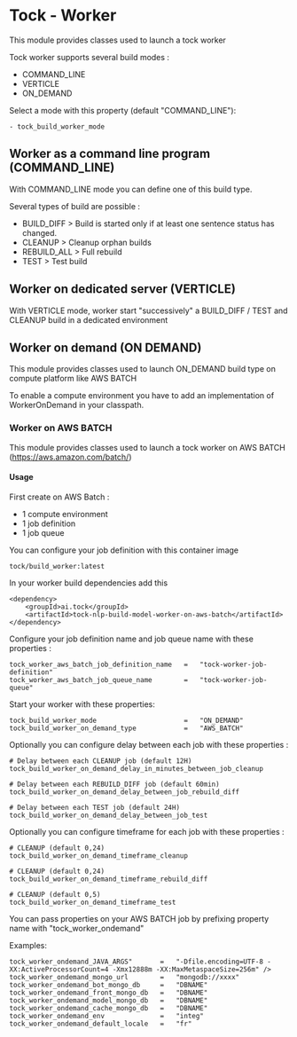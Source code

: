 # Tock - Worker

This module provides classes used to launch a tock worker

Tock worker supports several build modes :

 - COMMAND_LINE
 - VERTICLE
 - ON_DEMAND

Select a mode with this property (default "COMMAND_LINE"):

    - tock_build_worker_mode 

## Worker as a command line program (COMMAND_LINE) 

With COMMAND_LINE mode you can define one of this build type.

Several types of build are possible :

 - BUILD_DIFF   > Build is started only if at least one sentence status has changed.
 - CLEANUP      > Cleanup orphan builds
 - REBUILD_ALL  > Full rebuild
 - TEST         > Test build

## Worker on dedicated server (VERTICLE)

With VERTICLE mode, worker start "successively" a BUILD_DIFF / TEST and CLEANUP build in a dedicated environment 

## Worker on demand (ON DEMAND)

This module provides classes used to launch ON_DEMAND build type on compute platform like AWS BATCH

To enable a compute environment you have to add an implementation of WorkerOnDemand in your classpath.

### Worker on AWS BATCH

This module provides classes used to launch a tock worker on AWS BATCH (https://aws.amazon.com/batch/)

#### Usage 

First create on AWS Batch :

  - 1 compute environment
  - 1 job definition
  - 1 job queue
  
You can configure your job definition with this container image
    
    tock/build_worker:latest
    
In your worker build dependencies add this 

    <dependency>
        <groupId>ai.tock</groupId>
        <artifactId>tock-nlp-build-model-worker-on-aws-batch</artifactId>
    </dependency>

Configure your job definition name and job queue name with these properties :    

    tock_worker_aws_batch_job_definition_name   =   "tock-worker-job-definition"
    tock_worker_aws_batch_job_queue_name        =   "tock-worker-job-queue"

Start your worker with these properties:

    tock_build_worker_mode                      =   "ON_DEMAND"
    tock_build_worker_on_demand_type            =   "AWS_BATCH"

Optionally you can configure delay between each job with these properties :

    # Delay between each CLEANUP job (default 12H)
    tock_build_worker_on_demand_delay_in_minutes_between_job_cleanup

    # Delay between each REBUILD_DIFF job (default 60min)
    tock_build_worker_on_demand_delay_between_job_rebuild_diff

    # Delay between each TEST job (default 24H)
    tock_build_worker_on_demand_delay_between_job_test

Optionally you can configure timeframe for each job with these properties :

    # CLEANUP (default 0,24)
    tock_build_worker_on_demand_timeframe_cleanup

    # CLEANUP (default 0,24)
    tock_build_worker_on_demand_timeframe_rebuild_diff

    # CLEANUP (default 0,5)
    tock_build_worker_on_demand_timeframe_test

You can pass properties on your AWS BATCH job by prefixing property name with "tock_worker_ondemand"

Examples:

    tock_worker_ondemand_JAVA_ARGS"       =   "-Dfile.encoding=UTF-8 -XX:ActiveProcessorCount=4 -Xmx12888m -XX:MaxMetaspaceSize=256m" />
    tock_worker_ondemand_mongo_url        =   "mongodb://xxxx"
    tock_worker_ondemand_bot_mongo_db     =   "DBNAME"
    tock_worker_ondemand_front_mongo_db   =   "DBNAME"
    tock_worker_ondemand_model_mongo_db   =   "DBNAME"
    tock_worker_ondemand_cache_mongo_db   =   "DBNAME"
    tock_worker_ondemand_env              =   "integ"
    tock_worker_ondemand_default_locale   =   "fr"
     